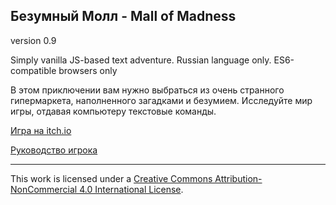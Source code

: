 ## Безумный Молл - Mall of Madness

version 0.9

Simply vanilla JS-based text adventure.
Russian language only.
ES6-compatible browsers only

В этом приключении вам нужно выбраться из очень странного гипермаркета, наполненного загадками и безумием. Исследуйте мир игры, отдавая компьютеру текстовые команды.

[Игра на itch.io](https://qmka.itch.io/mall-of-madness)

[Руководство игрока](./manual/players-guide.md)

---

This work is licensed under a [Creative Commons Attribution-NonCommercial 4.0 International License](http://creativecommons.org/licenses/by-nc/4.0/).